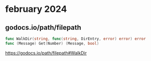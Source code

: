 # february 2024

## godocs.io/path/filepath

~~~go
func WalkDir(string, func(string, DirEntry, error) error) error
func (Message) Get(Number) (Message, bool)
~~~

https://godocs.io/path/filepath#WalkDir
